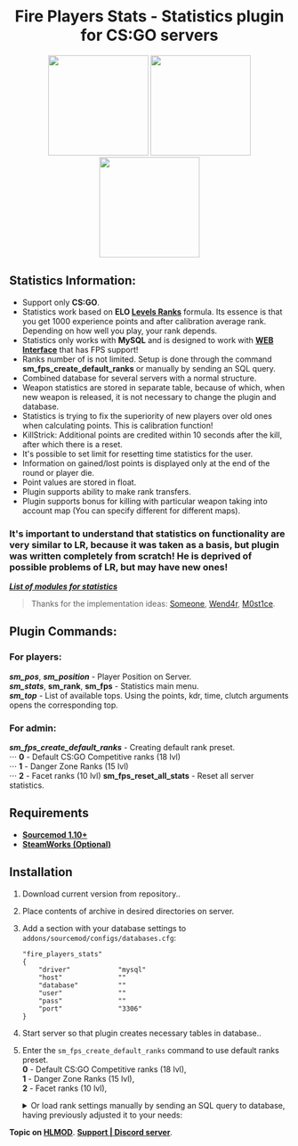 <h1 align="center">Fire Players Stats - Statistics plugin for CS:GO servers</h1>
<p align="center">
	<img src="https://github.com/OkyHp/fire-players-stats/blob/master/.github/FPS_Menus.png?raw=true" height="180">
	<img src="https://github.com/OkyHp/fire-players-stats/blob/master/.github/FPS_BigLogo.png?raw=true" height="180">
	<img src="https://github.com/OkyHp/fire-players-stats/blob/master/.github/FPS_ChatMessages.png?raw=true" height="180">
</p>

## Statistics Information:

 - Support only **CS:GO**.
 - Statistics work based on **ELO [Levels Ranks](https://github.com/levelsranks/levels-ranks-core)** formula. Its essence is that you get 1000 experience points and after calibration average rank. Depending on how well you play, your rank depends.
 - Statistics only works with **MySQL** and is designed to work with **[WEB Interface](https://hlmod.ru/resources/levels-ranks-actual-adaptive-web.1291/)** that has FPS support!
 - Ranks number of is not limited. Setup is done through the command **sm_fps_create_default_ranks** or manually by sending an SQL query.
 - Combined database for several servers with a normal structure.
 - Weapon statistics are stored in separate table, because of which, when new weapon is released, it is not necessary to change the plugin and database.
 - Statistics is trying to fix the superiority of new players over old ones when calculating points. This is calibration function!
 - KillStrick: Additional points are credited within 10 seconds after the kill, after which there is a reset.
 - It's possible to set limit for resetting time statistics for the user.
 - Information on gained/lost points is displayed only at the end of the round or player die.
 - Point values ​​are stored in float.
 - Plugin supports ability to make rank transfers.
 - Plugin supports bonus for killing with particular weapon taking into account map (You can specify different for different maps).

### It's important to understand that statistics on functionality are very similar to LR, because it was taken as a basis, but plugin was written completely from scratch! He is deprived of possible problems of LR, but may have new ones!

<!-- <details><summary>Меню плагина</summary> </details> -->

 [**_List of modules for statistics_**](https://gitlab.com/OkyHp/fire-players-stats/tree/master/FPS_Modules)

 > Thanks for the implementation ideas: [Someone](https://hlmod.ru/members/someone.73313/), [Wend4r](https://hlmod.ru/members/wend4r.105753/), [M0st1ce](https://hlmod.ru/members/m0st1ce.95027/).

## Plugin Commands:

### For players:

**_sm_pos_**, **_sm_position_** - Player Position on Server. \
**_sm_stats_**, **sm_rank**, **sm_fps** - Statistics main menu. \
**_sm_top_** - List of available tops. Using the points, kdr, time, clutch arguments opens the corresponding top.​

### For admin:

**_sm_fps_create_default_ranks_** - Creating default rank preset.\
	⋅⋅⋅ **0** - Default CS:GO Competitive ranks (18 lvl)\
 	⋅⋅⋅ **1** - Danger Zone Ranks (15 lvl)\
 	⋅⋅⋅ **2** - Facet ranks (10 lvl)
**sm_fps_reset_all_stats** - Reset all server statistics.

## Requirements

  - [**Sourcemod 1.10+**](https://www.sourcemod.net/downloads.php?branch=stable)
  - [**SteamWorks (Optional)**](https://users.alliedmods.net/~kyles/builds/SteamWorks/)

## Installation

 1. Download current version from repository..
 2. Place contents of archive in desired directories on server.
 4. Add a section with your database settings to `addons/sourcemod/configs/databases.cfg`:
	```
	"fire_players_stats"
	{
		"driver"			"mysql"
		"host"				""
		"database"			""
		"user"				""
		"pass"				""
		"port"				"3306"
	}
	```
 5. Start server so that plugin creates necessary tables in database..
 6. Enter the `sm_fps_create_default_ranks` command to use default ranks preset.\
 		**0** - Default CS:GO Competitive ranks (18 lvl),\
 		**1** - Danger Zone Ranks (15 lvl),\
 		**2** - Facet ranks (10 lvl),
 	<details><summary>Or load rank settings manually by sending an SQL query to database, having previously adjusted it to your needs:</summary>

	```sql
	INSERT INTO `fps_ranks` (`rank_id`, `rank_name`, `points`) 
	VALUES 
		('1', 'Silver I',				'0'),
		('1', 'Silver II',				'700'), 
		('1', 'Silver III',				'800'), 
		('1', 'Silver IV',				'850'), 
		('1', 'Silver Elite',				'900'), 
		('1', 'Silver Elite Master',			'925'), 
		('1', 'Gold Nova I',				'950'), 
		('1', 'Gold Nova II',				'975'), 
		('1', 'Gold Nova III',				'1000'), 
		('1', 'Gold Nova Master',			'1100'), 
		('1', 'Master Guardian I',			'1250'), 
		('1', 'Master Guardian II',			'1400'), 
		('1', 'Master Guardian Elite',			'1600'), 
		('1', 'Distinguished Master Guardian',		'1800'), 
		('1', 'Legendary Eagle',			'2100'), 
		('1', 'Legendary Eagle Master',			'2400'), 
		('1', 'Supreme Master First Class',		'3000'), 
		('1', 'The Global Elite',			'4000');
	```

	</details>

**Topic on [HLMOD](https://hlmod.ru/resources/fire-players-stats.1232/)**.
**[Support | Discord server](https://discord.gg/M82xN4y)**.
